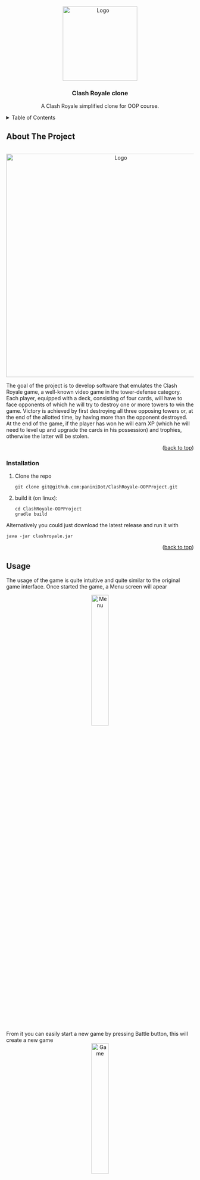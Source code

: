 <!-- Improved compatibility of back to top link: See: https://github.com/othneildrew/Best-README-Template/pull/73 -->
<a name="readme-top"></a>
<!--
*** Thanks for checking out the Best-README-Template. If you have a suggestion
*** that would make this better, please fork the repo and create a pull request
*** or simply open an issue with the tag "enhancement".
*** Don't forget to give the project a star!
*** Thanks again! Now go create something AMAZING! :D
-->




<!-- PROJECT LOGO -->
<br />
<div align="center">
  <a href="https://github.com/paniniDot/ClashRoyale-OOPProject">
    <img src="images/logo.png" alt="Logo" width="200">
  </a>

<h3 align="center">Clash Royale clone</h3>

  <p align="center">
    A Clash Royale simplified clone for OOP course. 
</div>



<!-- TABLE OF CONTENTS -->
<details>
  <summary>Table of Contents</summary>
  <ol>
    <li>
      <a href="#about-the-project">About The Project</a>
    </li>
    <li>
      <a href="#getting-started">Getting Started</a>
      <ul>
        <li><a href="#installation">Installation</a></li>
      </ul>
    </li>
    <li><a href="#usage">Usage</a></li>
    <li><a href="#roadmap">Roadmap</a></li>
    <li><a href="#license">License</a></li>
    <li><a href="#contact">Contact</a></li>
  </ol>
</details>



<!-- ABOUT THE PROJECT -->
## About The Project
<br />
<div align="center">
  <a href="https://github.com/paniniDot/ClashRoyale-OOPProject">
    <img src="images/splash_screen.jpeg" alt="Logo" width="600">
  </a>
  <p align="center">
</div>
The goal of the project is to develop software that emulates the Clash Royale game, 
a well-known video game in the tower-defense category. Each player, equipped with a deck, consisting of four cards,
will have to face opponents of which he will try to destroy one or more towers to win the game. 
Victory is achieved by first destroying all three opposing towers or, at the end of the allotted time, 
by having more than the opponent destroyed. 
At the end of the game, if the player has won he will earn XP (which he will need to level up and upgrade 
the cards in his possession) and trophies, otherwise the latter will be stolen.


<p align="right">(<a href="#readme-top">back to top</a>)</p>



<!-- GETTING STARTED -->
### Installation

1. Clone the repo
   ```
   git clone git@github.com:paniniDot/ClashRoyale-OOPProject.git
   ```
3. build it (on linux):
   ```
   cd ClashRoyale-OOPProject
   gradle build
   ```
Alternatively you could just download the latest release and run it with
   ```
   java -jar clashroyale.jar
   ```

<p align="right">(<a href="#readme-top">back to top</a>)</p>



<!-- USAGE EXAMPLES -->
## Usage
The usage of the game is quite intuitive and quite similar to the original game interface.
Once started the game, a Menu screen will apear
<div align="center">
  <a href="https://github.com/paniniDot/ClashRoyale-OOPProject/">
    <img src="images/menu.png" alt="Menu" height="30%">
  </a>
</div>
From it you can easily start a new game by pressing Battle button, this will create a new game 
<div align="center">
  <a href="https://github.com/paniniDot/ClashRoyale-OOPProject/">
    <img src="images/game.png" alt="Game" height="30%">
  </a>
</div>
or choose which cards want to use, pressing Deck button
<div align="center">
  <a href="https://github.com/paniniDot/ClashRoyale-OOPProject/">
    <img src="images/deck.png" alt="Deck" height="30%">
  </a>
</div>
You can also see your statistics, pressing Stats button
<div align="center">
  <a href="https://github.com/paniniDot/ClashRoyale-OOPProject/">
    <img src="images/stats.png" alt="Stats" height="30%">
  </a>
</div>
<p align="right">(<a href="#readme-top">back to top</a>)</p>



<!-- ROADMAP -->
## Roadmap

Mandatory features:
- [X] Winning based ranking system (in throphies)
- [X] AI enemy implementation
- [X] 2D animated charachters (troops), using sprites
- [X] Fighting dynamics implementation
- [X] Elixir Handling
- [X] Statistics serialization
- [X] Troops path automatic path finding

Optional featues:
- [X] Custom deck
- [ ] Suddivision of cards by rarity
- [ ] Chests implementation
- [ ] Increasing difficulty AI
- [ ] Multiple language support
- [ ] Troops shadows
- [ ] Elixir production increasing 30 seconds from the match end
- [ ] Multiple arenas

<p align="right">(<a href="#readme-top">back to top</a>)</p>


<!-- LICENSE -->
## License

Distributed under the MIT License. See `LICENSE` for more information.

<p align="right">(<a href="#readme-top">back to top</a>)</p>



<!-- CONTACT -->
## Contact

Mattia Panni - mattia.panni@studio.unibo.it <br />
Riccardo Fiorani - riccardo.fiorani2@studio.unibo.it <br />
Simone Bollini - simone.bollini@studio.unibo.it <br />
Alexandro Salvato - alexandro.salvato@studio.unibo.it <br />

Project Link: [https://github.com/paniniDot/ClashRoyale-OOPProject/](https://github.com/paniniDot/ClashRoyale-OOPProject/)

<p align="right">(<a href="#readme-top">back to top</a>)</p>




<!-- MARKDOWN LINKS & IMAGES -->
[license-shield]: https://img.shields.io/github/license/github_username/ClashRoyale-OOPProject.svg?style=for-the-badge
[license-url]: https://github.com/paniniDot/ClashRoyale-OOPProject/blob/master/LICENSE
[product-screenshot]: images/secondLogo.jpg
